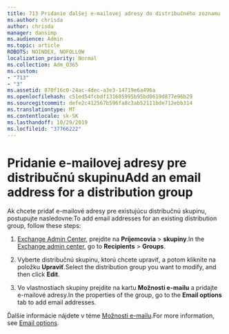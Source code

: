 ```yaml
---
title: 713 Pridanie ďalšej e-mailovej adresy do distribučného zoznamu
ms.author: chrisda
author: chrisda
manager: dansimp
ms.audience: Admin
ms.topic: article
ROBOTS: NOINDEX, NOFOLLOW
localization_priority: Normal
ms.collection: Adm_O365
ms.custom:
- "713"
- "3"
ms.assetid: 870f16c0-24ac-4dec-a3e3-14719e6a496a
ms.openlocfilehash: c51ed54fcbdf131605995b95bd0619d877e96b29
ms.sourcegitcommit: defe2c412567b596fa8c3ab52111bde712ebb314
ms.translationtype: MT
ms.contentlocale: sk-SK
ms.lasthandoff: 10/29/2019
ms.locfileid: "37766222"
---
```

# <a name="add-an-email-address-for-a-distribution-group"></a><span data-ttu-id="e7a3f-102">Pridanie e-mailovej adresy pre distribučnú skupinu</span><span class="sxs-lookup"><span data-stu-id="e7a3f-102">Add an email address for a distribution group</span></span>

<span data-ttu-id="e7a3f-103">Ak chcete pridať e-mailové adresy pre existujúcu distribučnú skupinu, postupujte nasledovne:</span><span class="sxs-lookup"><span data-stu-id="e7a3f-103">To add email addresses for an existing distribution group, follow these steps:</span></span>

1. <span data-ttu-id="e7a3f-104">[Exchange Admin Center](https://outlook.office365.com/ecp/), prejdite na **Príjemcovia** \> **skupiny**.</span><span class="sxs-lookup"><span data-stu-id="e7a3f-104">In the [Exchange admin center](https://outlook.office365.com/ecp/), go to **Recipients** \> **Groups**.</span></span>

2. <span data-ttu-id="e7a3f-105">Vyberte distribučnú skupinu, ktorú chcete upraviť, a potom kliknite na položku **Upraviť**.</span><span class="sxs-lookup"><span data-stu-id="e7a3f-105">Select the distribution group you want to modify, and then click **Edit**.</span></span>

3. <span data-ttu-id="e7a3f-106">Vo vlastnostiach skupiny prejdite na kartu **Možnosti e-mailu** a pridajte e-mailové adresy.</span><span class="sxs-lookup"><span data-stu-id="e7a3f-106">In the properties of the group, go to the **Email options** tab to add email addresses.</span></span> 

<span data-ttu-id="e7a3f-107">Ďalšie informácie nájdete v téme [Možnosti e-mailu](https://technet.microsoft.com/library/bb124513.aspx#emailoptions).</span><span class="sxs-lookup"><span data-stu-id="e7a3f-107">For more information, see [Email options](https://technet.microsoft.com/library/bb124513.aspx#emailoptions).</span></span>
